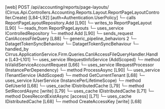 [web] POST /api/accounting/reports/page-layouts/  (Cirrus.Api.Controllers.Accounting.Reports.Layout.ReportPageLayoutController.Create)  [L84–L92] [auth=Authentication.UserPolicy]
  └─ calls ReportPageLayoutRepository.Add [L90]
  └─ writes_to ReportPageLayout [L90]
    └─ reads_from ReportPageLayouts
  └─ uses_service IControlledRepository<ReportPageLayout>
    └─ method Add [L90]
  └─ sends_request CanIAccessFileQuery [L88]
    └─ generic_pipeline_behaviors 2
      └─ DatagetTokenSyncBehaviour
      └─ DatagetTokenSyncBehaviour
    └─ handled_by Cirrus.ApplicationService.Firm.Queries.CanIAccessFileQueryHandler.Handle [L43–L101]
      └─ uses_service IRequestInfoService (AddScoped)
        └─ method IsValidServiceAccountRequest [L66]
      └─ uses_service IRequestProcessor (InstancePerDependency)
        └─ method ProcessAsync [L90]
      └─ uses_service ITenantService (AddScoped)
        └─ method GetCurrentTenant [L68]
      └─ uses_service IUserService (InstancePerLifetimeScope)
        └─ method GetUserId [L68]
      └─ uses_cache IDistributedCache [L79]
        └─ method SetRecordAsync [write] [L79]
      └─ uses_cache IDistributedCache [L71]
        └─ method DoesRecordExistAsync [access] [L71]
      └─ uses_cache IDistributedCache [L68]
        └─ method CreateAccessKey [write] [L68]

